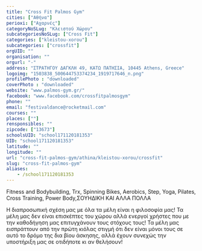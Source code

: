 ```yaml
---
title: "Cross Fit Palmos Gym"
cities: ["Αθήνα"]
perioxi: ["Αχαρνές"]
categoryNoSLug: "Κλειστού Χώρου"
subcategoriesNoSLug: ["Cross Fit"]
categories: ["kleistou-xorou"]
subcategories: ["crossfit"]
orgUID: ""
organisation: ""
orgurl: "-"
address: "ΣΤΡΑΤΗΓΟΥ ΔΑΓΚΛΗ 49, ΚΑΤΩ ΠΑΤΗΣΙΑ, 10445 Athens, Greece"
logoimg: "1503838_500644753374234_1919717646_n.png"
profilePhoto : "downloaded"
coverPhoto : "downloaded"
website: "www.palmos-gym.gr/"
facebook: "www.facebook.com/crossfitpalmosgym"
phone: ""
email: "festivaldance@rocketmail.com"
courses: ""
places: [""]
rensponsibles: ""
zipcode: ["13673"]
schoolsUID: "school171120181353"
UID: "school171120181353"
latitude: ""
longitude: ""
url: "cross-fit-palmos-gym/athina/kleistou-xorou/crossfit"
slug: "cross-fit-palmos-gym"
aliases:
    - /school171120181353
---
```



Fitness and Bodybuilding, Trx, Spinning Bikes, Aerobics, Step, Yoga, Pilates, Cross Training, Power Body,ΣΟΥΗΔΙΚΗ ΚΑΙ ΑΛΛΑ ΠΟΛΛΑ

Η διαπροσωπική σχέση μας με όλα τα μέλη είναι η φιλοσοφία μας! Τα μέλη μας δεν είναι επισκέπτες του χώρου αλλά ενεργοί χρήστες που με την καθοδήγηση μας επιτυγχάνουν τους στόχους τους! Τα μέλη μας εισπράττουν από την πρώτη κιόλας στιγμή ότι δεν είναι μόνοι τους σε αυτό το δρόμο της δια βίου άσκησης, αλλά έχουν συνεχώς την υποστήριξη μας σε οτιδήποτε κι αν θελήσουν!